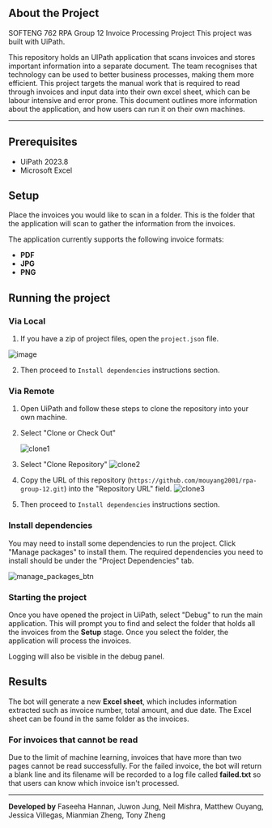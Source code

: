 ## About the Project

SOFTENG 762 RPA Group 12 Invoice Processing Project
This project was built with UiPath.

This repository holds an UIPath application that scans invoices and stores important information into a separate document. The team recognises that technology can be used to better business processes, making them more efficient. This project targets the manual work that is required to read through invoices and input data into their own excel sheet, which can be labour intensive and error prone. This document outlines more information about the application, and how users can run it on their own machines.

---

## Prerequisites

- UiPath 2023.8
- Microsoft Excel

## Setup

Place the invoices you would like to scan in a folder. This is the folder that the application will scan to gather the information from the invoices.

The application currently supports the following invoice formats:

- **PDF**
- **JPG**
- **PNG**

## Running the project

### Via Local

1. If you have a zip of project files, open the `project.json` file.

![image](https://github.com/mouyang2001/rpa-group-12/assets/43261675/aae973fe-3482-4b4b-a804-f213065ff4fa)

2. Then proceed to `Install dependencies` instructions section.

### Via Remote

1. Open UiPath and follow these steps to clone the repository into your own machine.

2. Select "Clone or Check Out"

   ![clone1](https://github.com/mouyang2001/rpa-group-12/assets/61965934/8913aeeb-b360-4a9c-a8af-a463dca913f2)

3. Select "Clone Repository"
   ![clone2](https://github.com/mouyang2001/rpa-group-12/assets/61965934/66de3275-00fb-4368-a6b1-ac325444683e)

4. Copy the URL of this repository (`https://github.com/mouyang2001/rpa-group-12.git`) into the "Repository URL" field.
   ![clone3](https://github.com/mouyang2001/rpa-group-12/assets/61965934/f7a87b53-22ed-42f4-b605-469bdfba06a8)

5. Then proceed to `Install dependencies` instructions section.

### Install dependencies

You may need to install some dependencies to run the project. Click "Manage packages" to install them. The required dependencies you need to install should be under the "Project Dependencies" tab.

![manage_packages_btn](https://github.com/mouyang2001/rpa-group-12/assets/61965934/689e6f8f-e6d7-4fd8-9a9d-40e6c2662938)

### Starting the project

Once you have opened the project in UiPath, select "Debug" to run the main application. This will prompt you to find and select the folder that holds all the invoices from the **Setup** stage. Once you select the folder, the application will process the invoices.

Logging will also be visible in the debug panel. 

## Results

The bot will generate a new **Excel sheet**, which includes information extracted such as invoice number, total amount, and due date. The Excel sheet can be found in the same folder as the invoices.

### For invoices that cannot be read

Due to the limit of machine learning, invoices that have more than two pages cannot be read successfully.
For the failed invoice, the bot will return a blank line and its filename will be recorded to a log file called **failed.txt** so that users can know which invoice isn't processed.


---

**Developed by**
Faseeha Hannan, Juwon Jung, Neil Mishra, Matthew Ouyang, Jessica Villegas, Mianmian Zheng, Tony Zheng
